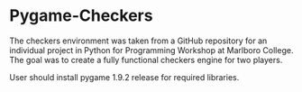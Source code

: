 Pygame-Checkers
===============

The checkers environment was taken from a GitHub repository for an individual project in Python for Programming Workshop at Marlboro College. The goal was to create a fully functional checkers engine for two players.

User should install pygame 1.9.2 release for required libraries. 

